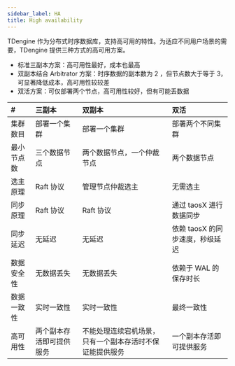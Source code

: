 ```yaml
---
sidebar_label: HA
title: High availability
---
```


TDengine 作为分布式时序数据库，支持高可用的特性。为适应不同用户场景的需要，TDengine 提供三种方式的高可用方案。
- 标准三副本方案：高可用性最好，成本也最高
- 双副本结合 Arbitrator 方案：时序数据的副本数为 2 ，但节点数大于等于 3，可显著降低成本，高可用性较较差
- 双活方案：可仅部署两个节点，高可用性较好，但有可能丢数据

| # | **三副本** | **双副本** | **双活** |
|:--|:----------|:----------|:--------|
| 集群数目 | 部署一个集群 | 部署一个集群 | 部署两个不同集群 |
| 最小节点数 | 三个数据节点 | 两个数据节点，一个仲裁节点 | 两个数据节点 |
| 选主原理 | Raft 协议 | 管理节点仲裁选主 | 无需选主 |
| 同步原理 | Raft 协议 | Raft 协议 | 通过 taosX 进行数据同步 |      
| 同步延迟 | 无延迟 | 无延迟 | 依赖 taosX 的同步速度，秒级延迟 |
| 数据安全性 | 无数据丢失 | 无数据丢失 |依赖于 WAL 的保存时长 |
| 数据一致性 | 实时一致性 | 实时一致性 |最终一致性 |     
| 高可用性 | 两个副本存活即可提供服务 | 不能处理连续宕机场景，只有一个副本存活时不保证能提供服务 | 一个副本存活即可提供服务 |


